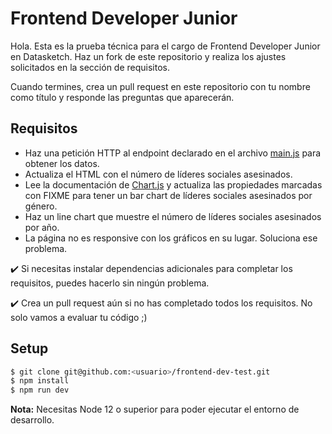 # Frontend Developer Junior

Hola. Esta es la prueba técnica para el cargo de Frontend Developer Junior en Datasketch. Haz un fork de este repositorio y realiza los ajustes solicitados en la sección de requisitos.

Cuando termines, crea un pull request en este repositorio con tu nombre como título y responde las preguntas que aparecerán.

## Requisitos

- Haz una petición HTTP al endpoint declarado en el archivo [main.js](https://github.com/datasketch/frontend-dev-test/blob/master/src/static/js/main.js) para obtener los datos.
- Actualiza el HTML con el número de líderes sociales asesinados.
- Lee la documentación de [Chart.js](https://www.chartjs.org/docs/latest/) y actualiza las propiedades marcadas con FIXME para tener un bar chart de líderes sociales asesinados por género.
- Haz un line chart que muestre el número de líderes sociales asesinados por año.
- La página no es responsive con los gráficos en su lugar. Soluciona ese problema.

:heavy_check_mark: Si necesitas instalar dependencias adicionales para completar los requisitos, puedes hacerlo sin ningún problema.

:heavy_check_mark: Crea un pull request aún si no has completado todos los requisitos. No solo vamos a evaluar tu código ;)

## Setup

```sh
$ git clone git@github.com:<usuario>/frontend-dev-test.git
$ npm install
$ npm run dev
```

**Nota:** Necesitas Node 12 o superior para poder ejecutar el entorno de desarrollo.
